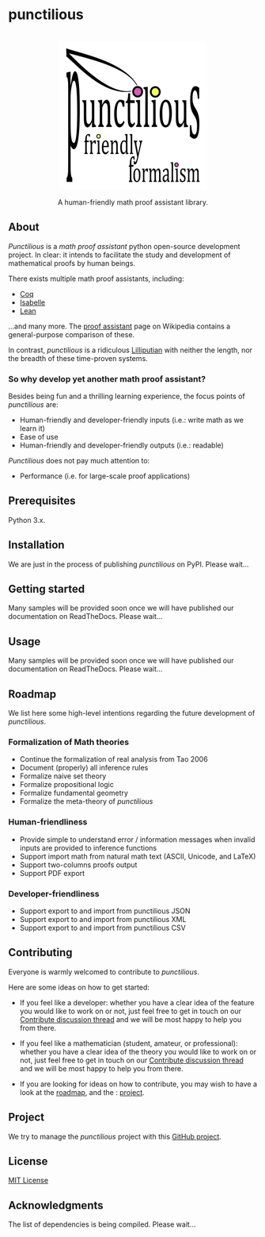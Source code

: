 # punctilious

<br />
<div align="center">
  <a href="https://github.com/daviddoret/punctilious">
    <img src="branding/punctilious-logo-full-light-600x600-white.png" alt="Logo" width="300" height="300">
  </a>
</div>
<p align="center">
    A human-friendly math proof assistant library.
</p>

## About

*Punctilious* is a *math proof assistant* python open-source development project. In clear: it intends to
facilitate the study and development of mathematical proofs by human beings.

There exists multiple math proof assistants, including:

* [Coq](https://coq.inria.fr/)
* [Isabelle](https://isabelle.in.tum.de/)
* [Lean](https://leanprover.github.io/)

...and many more. The [proof assistant](https://en.wikipedia.org/wiki/Proof_assistant) page on Wikipedia contains a
general-purpose comparison of these.

In contrast, *punctilious* is a ridiculous [Lilliputian](https://en.wikipedia.org/wiki/Lilliput_and_Blefuscu) with
neither the length, nor the breadth of these time-proven systems.

### So why develop yet another math proof assistant?

Besides being fun and a thrilling learning experience, the focus points of *punctilious* are:

* Human-friendly and developer-friendly inputs (i.e.: write math as we learn it)
* Ease of use
* Human-friendly and developer-friendly outputs (i.e.: readable)

*Punctilious* does not pay much attention to:

* Performance (i.e. for large-scale proof applications)

## Prerequisites

Python 3.x.

## Installation

We are just in the process of publishing *punctilious* on PyPI. Please wait...

## Getting started

Many samples will be provided soon once we will have published our documentation on ReadTheDocs. Please wait...

## Usage

Many samples will be provided soon once we will have published our documentation on ReadTheDocs. Please wait...

## Roadmap

We list here some high-level intentions regarding the future development of *punctilious*.

### Formalization of Math theories

* Continue the formalization of real analysis from Tao 2006
* Document (properly) all inference rules
* Formalize naive set theory
* Formalize propositional logic
* Formalize fundamental geometry
* Formalize the meta-theory of *punctilious*

### Human-friendliness

* Provide simple to understand error / information messages when invalid inputs are provided to inference functions
* Support import math from natural math text (ASCII, Unicode, and LaTeX)
* Support two-columns proofs output
* Support PDF export

### Developer-friendliness

* Support export to and import from punctilious JSON
* Support export to and import from punctilious XML
* Support export to and import from punctilious CSV

## Contributing

Everyone is warmly welcomed to contribute to *punctilious*.

Here are some ideas on how to get started:

* If you feel like a developer: whether you have a clear idea of the feature you would like to work on or not, just feel
  free to get in touch on
  our [Contribute discussion thread](https://github.com/daviddoret/punctilious/discussions/166) and we will be
  most happy to help you from there.

* If you feel like a mathematician (student, amateur, or professional): whether you have a clear idea of the theory you
  would like to work on or not, just feel free to get in touch on
  our [Contribute discussion thread](https://github.com/daviddoret/punctilious/discussions/166) and we will be
  most happy to help you from there.

* If you are looking for ideas on how to contribute, you may wish to have a look at the [roadmap](#roadmap), and the :
  [project](#project).

## Project

We try to manage the *punctilious* project with this [GitHub project](https://github.com/users/daviddoret/projects/1).

## License

[MIT License](https://github.com/daviddoret/punctilious/blob/master/LICENSE)

## Acknowledgments

The list of dependencies is being compiled. Please wait...
